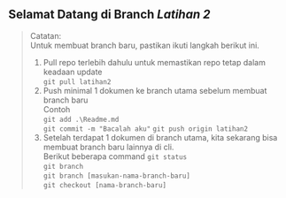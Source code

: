 ## Selamat Datang di Branch *Latihan 2*

> Catatan:  
> Untuk membuat branch baru, pastikan ikuti langkah berikut ini.  
> 1. Pull repo terlebih dahulu untuk memastikan repo tetap dalam keadaan update  
`git pull latihan2`  
> 2. Push minimal 1 dokumen ke branch utama sebelum membuat branch baru  
Contoh  
`git add .\Readme.md`  
`git commit -m "Bacalah aku"`
`git push origin latihan2`
> 3. Setelah terdapat 1 dokumen di branch utama, kita sekarang bisa membuat branch baru lainnya di cli.  
Berikut beberapa command
`git status`  
`git branch`  
`git branch [masukan-nama-branch-baru]`  
`git checkout [nama-branch-baru]`  



